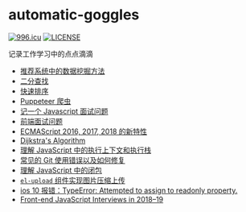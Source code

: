 # automatic-goggles
<a href="https://996.icu"><img src="https://img.shields.io/badge/link-996.icu-red.svg" alt="996.icu"></a>
[![LICENSE](https://img.shields.io/badge/license-Anti%20996-blue.svg)](https://github.com/996icu/996.ICU/blob/master/LICENSE)

记录工作学习中的点点滴滴

+ [推荐系统中的数据挖掘方法](https://github.com/RicoLiu/automatic-goggles/issues/1)
+ [二分查找](https://github.com/RicoLiu/automatic-goggles/issues/2)
+ [快速排序](https://github.com/RicoLiu/automatic-goggles/issues/3)
+ [Puppeteer 爬虫](https://github.com/RicoLiu/automatic-goggles/issues/4)
+ [记一个 Javascript 面试问题](https://github.com/RicoLiu/automatic-goggles/issues/5)
+ [前端面试问题](https://github.com/RicoLiu/automatic-goggles/issues/6)
+ [ECMAScript 2016, 2017, 2018 的新特性](https://github.com/RicoLiu/automatic-goggles/issues/7)
+ [Dijkstra's Algorithm](https://github.com/RicoLiu/automatic-goggles/issues/8)
+ [理解 JavaScript 中的执行上下文和执行栈](https://github.com/RicoLiu/automatic-goggles/issues/9)
+ [常见的 Git 使用错误以及如何修复](https://github.com/RicoLiu/automatic-goggles/issues/10)
+ [理解 JavaScript 中的闭包](https://github.com/RicoLiu/automatic-goggles/issues/11)
+ [ `el-upload` 组件实现图片压缩上传](https://github.com/RicoLiu/automatic-goggles/issues/12)
+ [ios 10 报错：TypeError: Attempted to assign to readonly property.](https://github.com/RicoLiu/automatic-goggles/issues/13)
+ [Front-end JavaScript Interviews in 2018–19](https://github.com/RicoLiu/automatic-goggles/issues/14)
